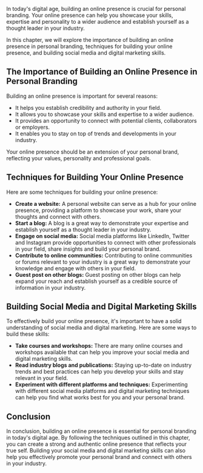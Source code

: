 
In today's digital age, building an online presence is crucial for personal branding. Your online presence can help you showcase your skills, expertise and personality to a wider audience and establish yourself as a thought leader in your industry.

In this chapter, we will explore the importance of building an online presence in personal branding, techniques for building your online presence, and building social media and digital marketing skills.

The Importance of Building an Online Presence in Personal Branding
------------------------------------------------------------------

Building an online presence is important for several reasons:

* It helps you establish credibility and authority in your field.
* It allows you to showcase your skills and expertise to a wider audience.
* It provides an opportunity to connect with potential clients, collaborators or employers.
* It enables you to stay on top of trends and developments in your industry.

Your online presence should be an extension of your personal brand, reflecting your values, personality and professional goals.

Techniques for Building Your Online Presence
--------------------------------------------

Here are some techniques for building your online presence:

* **Create a website:** A personal website can serve as a hub for your online presence, providing a platform to showcase your work, share your thoughts and connect with others.
* **Start a blog:** A blog is a great way to demonstrate your expertise and establish yourself as a thought leader in your industry.
* **Engage on social media:** Social media platforms like LinkedIn, Twitter and Instagram provide opportunities to connect with other professionals in your field, share insights and build your personal brand.
* **Contribute to online communities:** Contributing to online communities or forums relevant to your industry is a great way to demonstrate your knowledge and engage with others in your field.
* **Guest post on other blogs:** Guest posting on other blogs can help expand your reach and establish yourself as a credible source of information in your industry.

Building Social Media and Digital Marketing Skills
--------------------------------------------------

To effectively build your online presence, it's important to have a solid understanding of social media and digital marketing. Here are some ways to build these skills:

* **Take courses and workshops:** There are many online courses and workshops available that can help you improve your social media and digital marketing skills.
* **Read industry blogs and publications:** Staying up-to-date on industry trends and best practices can help you develop your skills and stay relevant in your field.
* **Experiment with different platforms and techniques:** Experimenting with different social media platforms and digital marketing techniques can help you find what works best for you and your personal brand.

Conclusion
----------

In conclusion, building an online presence is essential for personal branding in today's digital age. By following the techniques outlined in this chapter, you can create a strong and authentic online presence that reflects your true self. Building your social media and digital marketing skills can also help you effectively promote your personal brand and connect with others in your industry.
